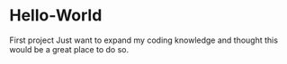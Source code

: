 # Hello-World
First project
Just want to expand my coding knowledge and thought this would be a great place to do so. 
